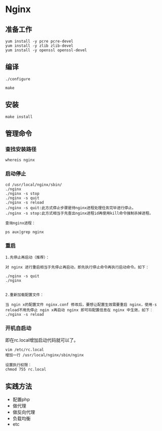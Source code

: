 # Nginx

## 准备工作

```
yum install -y pcre pcre-devel
yum install -y zlib zlib-devel
yum install -y openssl openssl-devel
```


## 编译



```
./configure
```



```
make
```

## 安装

```
make install
```

## 管理命令
### 查找安装路径

```
whereis nginx
```
### 启动停止

```
cd /usr/local/nginx/sbin/
./nginx 
./nginx -s stop
./nginx -s quit
./nginx -s reload
./nginx -s quit:此方式停止步骤是待nginx进程处理任务完毕进行停止。
./nginx -s stop:此方式相当于先查出nginx进程id再使用kill命令强制杀掉进程。

查询nginx进程：

ps aux|grep nginx
```


### 重启

```
1.先停止再启动（推荐）：

对 nginx 进行重启相当于先停止再启动，即先执行停止命令再执行启动命令。如下：

./nginx -s quit
./nginx


2.重新加载配置文件：

当 ngin x的配置文件 nginx.conf 修改后，要想让配置生效需要重启 nginx，使用-s reload不用先停止 ngin x再启动 nginx 即可将配置信息在 nginx 中生效，如下：
./nginx -s reload
```


### 开机自启动


即在rc.local增加启动代码就可以了。

```
vim /etc/rc.local
增加一行 /usr/local/nginx/sbin/nginx

设置执行权限：
chmod 755 rc.local
```


## 实践方法
* 配置php
* 做代理
* 做反向代理
* 负载均衡
* etc

